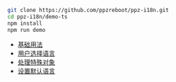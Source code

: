 ``` bash
git clone https://github.com/ppzreboot/ppz-i18n.git
cd ppz-i18n/demo-ts
npm install
npm run demo
```

+ [基础用法](./src/usage/basic.tsx)
+ [用户选择语言](./src/usage/setter.tsx)
+ [处理特殊对象](./src/usage/format.tsx)
+ [设置默认语言](./src/main.tsx)
